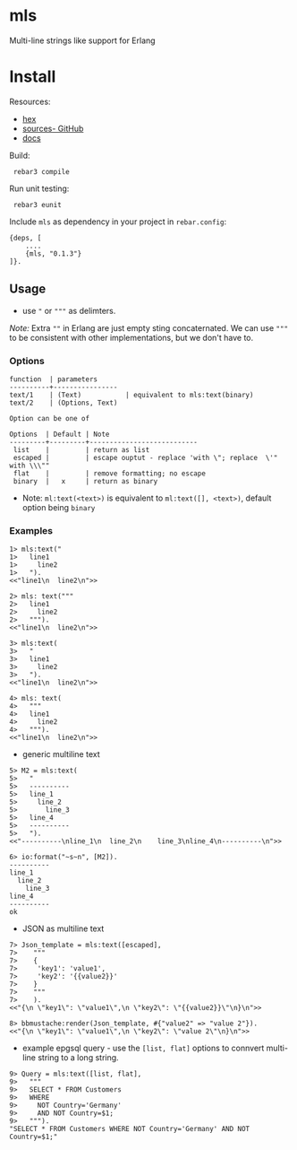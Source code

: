 mls
===

Multi-line strings like support for Erlang

Install
=======

Resources:
 - [hex](https://hex.pm/packages/mls)
 - [sources- GitHub](https://github.com/lucian/mls)
 - [docs](https://hexdocs.pm/mls/readme.html)

Build:

     rebar3 compile


Run unit testing:

     rebar3 eunit


Include `mls` as dependency in your project in `rebar.config`:

```
{deps, [
    ....
    {mls, "0.1.3"}
]}.

```

Usage
-----

- use `"` or `"""` as delimters.

_Note:_ Extra `""` in Erlang are just empty sting concaternated. We can use `"""` to be consistent
with other implementations, but we don't have to.

### Options

    function  | parameters
    ----------+----------------
    text/1    | (Text)           | equivalent to mls:text(binary)
    text/2    | (Options, Text)

    Option can be one of

    Options  | Default | Note
    ---------+---------+---------------------------
     list    |         | return as list
     escaped |         | escape ouptut - replace 'with \"; replace  \'" with \\\""
     flat    |         | remove formatting; no escape
     binary  |   x     | return as binary


- Note: `ml:text(<text>)` is equivalent to `ml:text([], <text>)`, default option being `binary`

### Examples

```
1> mls:text("
1>   line1
1>     line2
1>   ").
<<"line1\n  line2\n">>

2> mls: text("""
2>   line1
2>     line2
2>   """).
<<"line1\n  line2\n">>

3> mls:text(
3>   "
3>   line1
3>     line2
3>   ").
<<"line1\n  line2\n">>

4> mls: text(
4>   """
4>   line1
4>     line2
4>   """).
<<"line1\n  line2\n">>
```

- generic multiline text

```
5> M2 = mls:text(
5>   "
5>   ----------
5>   line_1
5>     line_2
5>       line_3
5>   line_4
5>   ----------
5>   ").
<<"----------\nline_1\n  line_2\n    line_3\nline_4\n----------\n">>

6> io:format("~s~n", [M2]).
----------
line_1
  line_2
    line_3
line_4
----------
ok
```
- JSON as multiline text

```
7> Json_template = mls:text([escaped],
7>    """
7>    {
7>     'key1': 'value1',
7>     'key2': '{{value2}}'
7>    }
7>    """
7>    ).
<<"{\n \"key1\": \"value1\",\n \"key2\": \"{{value2}}\"\n}\n">>

8> bbmustache:render(Json_template, #{"value2" => "value 2"}).
<<"{\n \"key1\": \"value1\",\n \"key2\": \"value 2\"\n}\n">>
```
- example epgsql query - use the `[list, flat]` options to connvert multi-line string to a long string.

```
9> Query = mls:text([list, flat],
9>   """
9>   SELECT * FROM Customers
9>   WHERE
9>     NOT Country='Germany'
9>     AND NOT Country=$1;
9>   """).
"SELECT * FROM Customers WHERE NOT Country='Germany' AND NOT Country=$1;"
```
